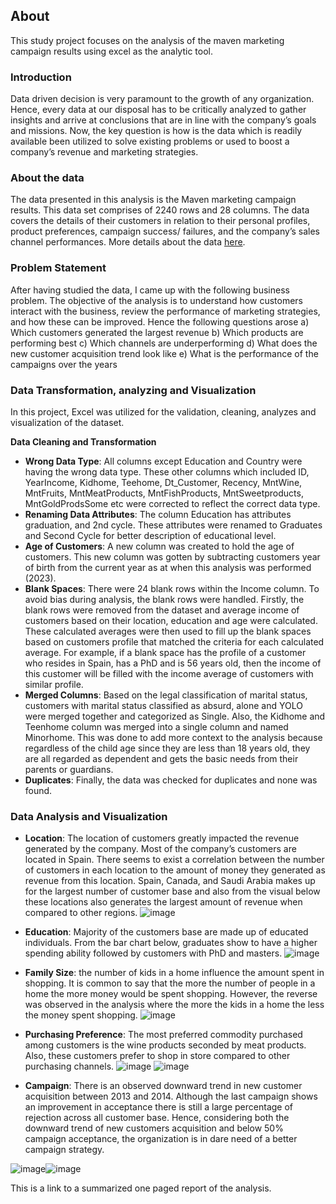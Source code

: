 ## About
This study project focuses on the analysis of the maven marketing campaign results using excel as the analytic tool. 

### Introduction
Data driven decision is very paramount to the growth of any organization. Hence, every data at our disposal has to be critically analyzed to gather insights and arrive at conclusions that are in line with the company’s goals and missions. Now, the key question is how is the data which is readily available been utilized to solve existing problems or used to boost a company’s revenue and marketing strategies.

### About the data
The data presented in this analysis is the Maven marketing campaign results. This data set comprises of 2240 rows and 28 columns. The data covers the details of their customers in relation to their personal profiles, product preferences, campaign success/ failures, and the company’s sales channel performances. More details about the data [here](https://mavenanalytics.io/blog/maven-marketing-challenge).

### Problem Statement
After having studied the data, I came up with the following business problem. The objective of the analysis is to understand how customers interact with the business, review the performance of marketing strategies, and how these can be improved. Hence the following questions arose
a)	Which customers generated the largest revenue
b)	Which products are performing best
c)	Which channels are underperforming
d)	What does the new customer acquisition trend look like
e)	What is the performance of the campaigns over the years

### Data Transformation, analyzing and Visualization
In this project, Excel was utilized for the validation, cleaning, analyzes and visualization of the dataset. 

 **Data Cleaning and Transformation**
  - **Wrong Data Type**: All columns except Education and Country were having the wrong data type. These other columns which included ID, YearIncome, Kidhome, Teehome, Dt_Customer, Recency, MntWine, MntFruits, MntMeatProducts, MntFishProducts, MntSweetproducts, MntGoldProdsSome etc were corrected to reflect the correct data type.
  - **Renaming Data Attributes**: The column Education has attributes graduation, and 2nd cycle. These attributes were renamed to Graduates and Second Cycle for better description of educational level.
  - **Age of Customers**: A new column was created to hold the age of customers. This new column was gotten by subtracting customers year of birth from the current year as at when this analysis was performed (2023).
  - **Blank Spaces**: There were 24 blank rows within the Income column. To avoid bias during analysis, the blank rows were handled. Firstly, the blank rows were removed from the dataset and average income of customers based on their location, education and age were calculated. These calculated averages were then used to fill up the blank spaces based on customers profile that matched the criteria for each calculated average. For example, if a blank space has the profile of a customer who resides in Spain, has a PhD and is 56 years old, then the income of this customer will be filled with the income average of customers with similar profile.
  - **Merged Columns**: Based on the legal classification of marital status, customers with marital status classified as absurd, alone and YOLO were merged together and categorized as Single. Also, the Kidhome and Teenhome column was merged into a single column and named Minorhome. This was done to add more context to the analysis because regardless of the child age since they are less than 18 years old, they are all regarded as dependent and gets the basic needs from their parents or guardians.
  - **Duplicates**: Finally, the data was checked for duplicates and none was found.

### Data Analysis and Visualization
  - **Location**: The location of customers greatly impacted the revenue generated by the company. Most of the company’s customers are located in Spain. There seems to exist a correlation between the number of customers in each location to the amount of money they generated as revenue from this location. Spain, Canada, and Saudi Arabia makes up for the largest number of customer base and also from the visual below these locations also generates the largest amount of revenue when compared to other regions.
    ![image](https://github.com/Chiamaka-Rita/Data-Analysis-Study-Projects/assets/145937233/cd43456d-23cd-4895-8170-82a4d030196d)
  - **Education**: Majority of the customers base are made up of educated individuals. From the bar chart below, graduates show to have a higher spending ability followed by customers with PhD and masters.
    ![image](https://github.com/Chiamaka-Rita/Data-Analysis-Study-Projects/assets/145937233/2edd3c67-6227-4dcd-a18e-1ddffdec4e5a)
    
  - **Family Size**: the number of kids in a home influence the amount spent in shopping. It is common to say that the more the number of people in a home the more money would be spent shopping. However, the reverse was observed in the analysis where the more the kids in a home the less the money spent shopping.
![image](https://github.com/Chiamaka-Rita/Data-Analysis-Study-Projects/assets/145937233/d1c1ba33-7d46-432a-b14f-4eec725e08cb)

  - **Purchasing Preference**: The most preferred commodity purchased among customers is the wine products seconded by meat products. Also, these customers prefer to shop in store compared to other purchasing channels.
![image](https://github.com/Chiamaka-Rita/Data-Analysis-Study-Projects/assets/145937233/f0e48152-1233-4356-8fb8-a4087064e7a6) ![image](https://github.com/Chiamaka-Rita/Data-Analysis-Study-Projects/assets/145937233/56d73717-82a0-47c1-b0d8-0f92b157cf82)

  - **Campaign**: There is an observed downward trend in new customer acquisition between 2013 and 2014. Although the last campaign shows an improvement in acceptance there is still a large percentage of rejection across all customer base. Hence, considering both the downward trend of new customers acquisition and below 50% campaign acceptance, the organization is in dare need of a better campaign strategy.

![image](https://github.com/Chiamaka-Rita/Data-Analysis-Study-Projects/assets/145937233/2c31e280-73f8-4d5c-96f5-0a723378b842)![image](https://github.com/Chiamaka-Rita/Data-Analysis-Study-Projects/assets/145937233/d3c2af1d-2f81-476a-a3bd-3c4a88512909)

This is a link to a summarized one paged report of the analysis.

